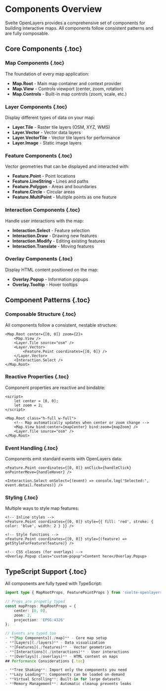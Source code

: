 # Components Overview

Svelte OpenLayers provides a comprehensive set of components for building interactive maps. All components follow consistent patterns and are fully composable.

## Core Components {.toc}

### Map Components {.toc}

The foundation of every map application:

- **Map.Root** - Main map container and context provider
- **Map.View** - Controls viewport (center, zoom, rotation)
- **Map.Controls** - Built-in map controls (zoom, scale, etc.)

### Layer Components {.toc}

Display different types of data on your map:

- **Layer.Tile** - Raster tile layers (OSM, XYZ, WMS)
- **Layer.Vector** - Vector data layers
- **Layer.VectorTile** - Vector tile layers for performance
- **Layer.Image** - Static image layers

### Feature Components {.toc}

Vector geometries that can be displayed and interacted with:

- **Feature.Point** - Point locations
- **Feature.LineString** - Lines and paths
- **Feature.Polygon** - Areas and boundaries
- **Feature.Circle** - Circular areas
- **Feature.MultiPoint** - Multiple points as one feature

### Interaction Components {.toc}

Handle user interactions with the map:

- **Interaction.Select** - Feature selection
- **Interaction.Draw** - Drawing new features
- **Interaction.Modify** - Editing existing features
- **Interaction.Translate** - Moving features

### Overlay Components {.toc}

Display HTML content positioned on the map:

- **Overlay.Popup** - Information popups
- **Overlay.Tooltip** - Hover tooltips

## Component Patterns {.toc}

### Composable Structure {.toc}

All components follow a consistent, nestable structure:

```svelte
<Map.Root center={[0, 0]} zoom={2}>
	<Map.View />
	<Layer.Tile source="osm" />
	<Layer.Vector>
		<Feature.Point coordinates={[0, 0]} />
	</Layer.Vector>
	<Interaction.Select />
</Map.Root>
```

### Reactive Properties {.toc}

Component properties are reactive and bindable:

```svelte
<script>
	let center = [0, 0];
	let zoom = 2;
</script>

<Map.Root class="h-full w-full">
	<!-- Map automatically updates when center or zoom change -->
	<Map.View bind:center={mapCenter} bind:zoom={mapZoom} />
	<Layer.Tile source="osm" />
</Map.Root>
```

### Event Handling {.toc}

Components emit standard events with OpenLayers data:

```svelte
<Feature.Point coordinates={[0, 0]} onClick={handleClick} onPointerMove={handleHover} />

<Interaction.Select onSelect={(event) => console.log('Selected:', event.detail.features)} />
```

### Styling {.toc}

Multiple ways to style map features:

```svelte
<!-- Inline styles -->
<Feature.Point coordinates={[0, 0]} style={{ fill: 'red', stroke: { color: 'blue', width: 2 } }} />

<!-- Style functions -->
<Feature.Point coordinates={[0, 0]} style={(feature) => getStyleForFeature(feature)} />

<!-- CSS classes (for overlays) -->
<Overlay.Popup class="custom-popup">Content here</Overlay.Popup>
```

## TypeScript Support {.toc}

All components are fully typed with TypeScript:

```typescript
import type { MapRootProps, FeaturePointProps } from 'svelte-openlayers';

// Props are properly typed
const mapProps: MapRootProps = {
	center: [0, 0],
	zoom: 2,
	projection: 'EPSG:4326'
};

// Events are typed too
- **[Map Components](./map)** - Core map setup
- **[Layers](./layers)** - Data visualization
- **[Features](./features)** - Vector geometries
- **[Interactions](./interactions)** - User interactions
- **[Overlays](./overlays)** - HTML content on maps
## Performance Considerations {.toc}

- **Tree Shaking**: Import only the components you need
- **Lazy Loading**: Components can be loaded on-demand
- **Virtual Scrolling**: Built-in for large datasets
- **Memory Management**: Automatic cleanup prevents leaks
